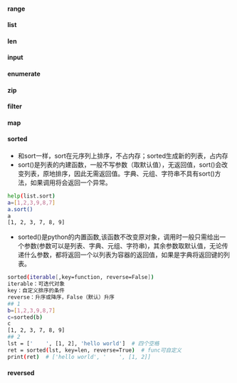 #### range

#### list

#### len

#### input

#### enumerate

#### zip

#### filter

#### map

#### sorted
+ 和sort一样，sort在元序列上排序，不占内存；sorted生成新的列表，占内存
+ sort()是列表的内建函数，一般不写参数（取默认值），无返回值，sort()会改变列表，原地排序，因此无需返回值。字典、元组、字符串不具有sort()方法，如果调用将会返回一个异常。
```bash
help(list.sort)
a=[1,2,3,9,8,7]
a.sort()
a
[1, 2, 3, 7, 8, 9]
```
+ sorted()是python的内置函数,该函数不改变原对象，调用时一般只需给出一个参数(参数可以是列表、字典、元组、字符串)，其余参数取默认值，无论传递什么参数，都将返回一个以列表为容器的返回值，如果是字典将返回键的列表。
```bash
sorted(iterable[,key=function, reverse=False])
iterable：可迭代对象
key：自定义排序的条件
reverse：升序或降序，False（默认）升序
## 1
b=[1,2,3,9,8,7]
c=sorted(b)
c
[1, 2, 3, 7, 8, 9]
## 2
lst = ['    ', [1, 2], 'hello world']  # 四个空格
ret = sorted(lst, key=len, reverse=True)  # func可自定义
print(ret)  # ['hello world', '    ', [1, 2]]
 ```

#### reversed

#### 



